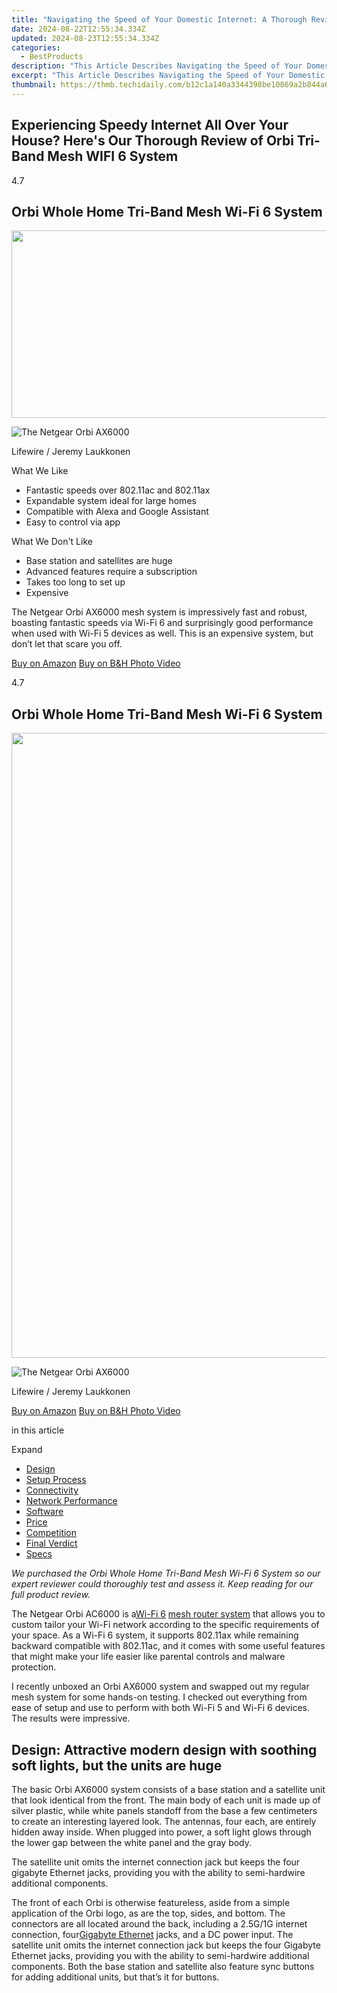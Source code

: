 ```yaml
---
title: "Navigating the Speed of Your Domestic Internet: A Thorough Review of the Orbi Tri-Band Wi-Fi"
date: 2024-08-22T12:55:34.334Z
updated: 2024-08-23T12:55:34.334Z
categories:
  - BestProducts
description: "This Article Describes Navigating the Speed of Your Domestic Internet: A Thorough Review of the Orbi Tri-Band Wi-Fi"
excerpt: "This Article Describes Navigating the Speed of Your Domestic Internet: A Thorough Review of the Orbi Tri-Band Wi-Fi"
thumbnail: https://thmb.techidaily.com/b12c1a140a3344398be10869a2b844a6fc484f74ef7b38393e9a6d380bb9dbb1.jpg
---
```


## Experiencing Speedy Internet All Over Your House? Here's Our Thorough Review of Orbi Tri-Band Mesh WIFI 6 System

4.7

## Orbi Whole Home Tri-Band Mesh Wi-Fi 6 System

<!-- affiliate ads begin -->
<a href="https://25home.pxf.io/c/5597632/2090698/16836" target="_top" id="2090698"><img src="//a.impactradius-go.com/display-ad/16836-2090698" border="0" alt="" width="720" height="300"/></a>
<!-- affiliate ads end -->
![The Netgear Orbi AX6000](https://www.lifewire.com/thmb/5Fbu59t6jQu5SdTmMOV8wgy9zmg=/1000x1000/filters:no_upscale():max_bytes(150000):strip_icc():format(webp)/Orbi_Wi-Fi6meshsystem_HeroSquare-8505d4798dfe4a9f85587430e0149eb4.jpg)

Lifewire / Jeremy Laukkonen

 What We Like

* Fantastic speeds over 802.11ac and 802.11ax
* Expandable system ideal for large homes
* Compatible with Alexa and Google Assistant
* Easy to control via app

 What We Don't Like

* Base station and satellites are huge
* Advanced features require a subscription
* Takes too long to set up
* Expensive

 The Netgear Orbi AX6000 mesh system is impressively fast and robust, boasting fantastic speeds via Wi-Fi 6 and surprisingly good performance when used with Wi-Fi 5 devices as well. This is an expensive system, but don’t let that scare you off.

[Buy on Amazon](https://www.amazon.com/NETGEAR-Whole-Tri-Band-System-RBK853/dp/B082LZKYFL//?tag=lifewire-onsite-prod-20&ascsubtag=5069596%7Cn7832139c4bfc4440ab2444831cbca23c18%7C) [Buy on B&H Photo Video](https://www.bhphotovideo.com/c/product/1526725-REG/netgear%5Frbk852%5Forbi%5Fwireless%5Frouter%5Fax6000.html/?ap=y&ap=y&smp=y&smp=y&lsft=BI%3A514&gclid=EAIaIQobChMIntHFvt-Y6gIVmsDICh2NhwkjEAQYAyABEgLiMfD%5FBwE)

4.7

## Orbi Whole Home Tri-Band Mesh Wi-Fi 6 System

<!-- affiliate ads begin -->
<a href="https://funwhole.sjv.io/c/5597632/1702887/17189" target="_top" id="1702887"><img src="//a.impactradius-go.com/display-ad/17189-1702887" border="0" alt="" width="1000" height="1000"/></a><img height="0" width="0" src="https://imp.pxf.io/i/5597632/1702887/17189" style="position:absolute;visibility:hidden;" border="0" />
<!-- affiliate ads end -->
![The Netgear Orbi AX6000](https://www.lifewire.com/thmb/LQeZpW5vbXSjo45uC8g9HvvFRhk=/450x450/filters:no_upscale():max_bytes(150000):strip_icc():format(webp)/Orbi_Wi-Fi6meshsystem_HeroSquare-8505d4798dfe4a9f85587430e0149eb4.jpg)

Lifewire / Jeremy Laukkonen

[Buy on Amazon](https://www.amazon.com/NETGEAR-Whole-Tri-Band-System-RBK853/dp/B082LZKYFL//?tag=lifewire-onsite-prod-20&ascsubtag=5069596%7Cn7832139c4bfc4440ab2444831cbca23c18%7C) [Buy on B&H Photo Video](https://www.bhphotovideo.com/c/product/1526725-REG/netgear%5Frbk852%5Forbi%5Fwireless%5Frouter%5Fax6000.html/?ap=y&ap=y&smp=y&smp=y&lsft=BI%3A514&gclid=EAIaIQobChMIntHFvt-Y6gIVmsDICh2NhwkjEAQYAyABEgLiMfD%5FBwE)

 in this article

 Expand

* [Design](https://www.lifewire.com/#toc-design-attractive-modern-design-with-soothing-soft-lights-but-the-units-are-huge)
* [Setup Process](https://www.lifewire.com/#toc-setup-process-easy-setup-that-takes-far-longer-than-it-needs-to)
* [Connectivity](https://www.lifewire.com/#toc-connectivity-excellent-options-on-both-the-base-station-and-satellites)
* [Network Performance](https://www.lifewire.com/#toc-network-performance-impressive-mesh-performance-from-both-wi-fi-5-and-wi-fi-6-devices)
* [Software](https://www.lifewire.com/#toc-software-easy-app-control-and-some-nice-advanced-features)
* [Price](https://www.lifewire.com/#toc-price-this-system-is-really-expensive-and-thats-just-a-fact)
* [Competition](https://www.lifewire.com/#toc-netgear-orbi-ax6000-system-vs-eero-pro)
* [Final Verdict](https://www.lifewire.com/#toc-final-verdict)
* [Specs](https://www.lifewire.com/#toc-full-spec)

 _We purchased the Orbi Whole Home Tri-Band Mesh Wi-Fi 6 System so our expert reviewer could thoroughly test and assess it. Keep reading for our full product review._

 The Netgear Orbi AC6000 is a[Wi-Fi 6](https://www.lifewire.com/wi-fi-6-802-11-ax-4797345) [mesh router system](https://www.lifewire.com/best-mesh-wi-fi-network-systems-4139748) that allows you to custom tailor your Wi-Fi network according to the specific requirements of your space. As a Wi-Fi 6 system, it supports 802.11ax while remaining backward compatible with 802.11ac, and it comes with some useful features that might make your life easier like parental controls and malware protection.

 I recently unboxed an Orbi AX6000 system and swapped out my regular mesh system for some hands-on testing. I checked out everything from ease of setup and use to perform with both Wi-Fi 5 and Wi-Fi 6 devices. The results were impressive.

## **Design: Attractive modern design with soothing soft lights, but the units are huge**

 The basic Orbi AX6000 system consists of a base station and a satellite unit that look identical from the front. The main body of each unit is made up of silver plastic, while white panels standoff from the base a few centimeters to create an interesting layered look. The antennas, four each, are entirely hidden away inside. When plugged into power, a soft light glows through the lower gap between the white panel and the gray body.

 The satellite unit omits the internet connection jack but keeps the four gigabyte Ethernet jacks, providing you with the ability to semi-hardwire additional components.

 The front of each Orbi is otherwise featureless, aside from a simple application of the Orbi logo, as are the top, sides, and bottom. The connectors are all located around the back, including a 2.5G/1G internet connection, four[Gigabyte Ethernet](https://www.lifewire.com/definition-of-gigabit-ethernet-816338) jacks, and a DC power input. The satellite unit omits the internet connection jack but keeps the four Gigabyte Ethernet jacks, providing you with the ability to semi-hardwire additional components. Both the base station and satellite also feature sync buttons for adding additional units, but that’s it for buttons.

<!-- affiliate ads begin -->
<span id="1793213">
					<video width="1080" height="1620" style="cursor:pointer"
           poster="//a.impactradius-go.com/display-clicktoplayimage/1793213.jpeg"
           onclick="if(!this.playClicked){this.play();this.setAttribute('controls',true);this.playClicked=true;}">
	   <source src="//a.impactradius-go.com/display-ad/19135-1793213">
	   <img src="//a.impactradius-go.com/display-clicktoplayimage/1793213.jpeg" style="border: none; height: 100%; width: 100%; object-fit: contain">
	</video>
	<div style="width:1080px;text-align:center"><a href="javascript:window.open(decodeURIComponent('https%3A%2F%2Ftinyland.pxf.io%2Fc%2F5597632%2F1793213%2F19135'), '_blank');void(0);">Click here</a></div>
</span>
<img height="0" width="0" src="https://imp.pxf.io/i/5597632/1793213/19135" style="position:absolute;visibility:hidden;" border="0" />
<!-- affiliate ads end -->
## **Setup Process: Easy setup that takes far longer than it needs to**

 Setting up the Orbi AX6000 isn’t difficult, but I did find it to take far longer than it needed to. The whole process can be accomplished through the Orbi smartphone app, which walks you through the process every step of the way. The issue I ran into was that the app stumbled on several occasions and took a surprisingly long amount of time with wait screens between steps.

 The first issue I ran into is that each Orbi satellite has a QR code you can scan with the app to add it to your mesh network. It took me several attempts to get the QR reader to recognize the QR code, and then an error in the app a few minutes later booted me back to that step to start all over again.

 The other main issue I ran into during setup was that after setting up the base station and satellite, the app started searching for the Orbi’s wireless network. Instead, it found my Nighthawk M1 cellular modem that I use for failover when my main internet connection goes down. It complained that the Nighthawk network isn’t compatible with the Orbi app and forced me to start setup all over again. That’s fine, but I didn’t ask it to connect to the Nighthawk network, and why would it even try?

 By the time all was said and done, and I was finally ready to start testing the Orbi, the setup process had eaten up about 30 minutes of my day. Not that big a deal in the long run, but far more time than it needed to.

## **Connectivity: Excellent options on both the base station and satellites**

 The Orbi AX6000 is a tri-band mesh router system that broadcasts three simultaneous channels, with one over the 2.4GHz band and two over the 5GHz band. It’s rated to handle 1200Mbps over the 2.4GHz network and 2400Mbps over each 5GHz connection, although only one is actually dedicated to wireless devices. The other functions as a dedicated backhaul between the satellites and base station.

 There is a bit of a discrepancy there compared to most routers. For example, if you buy any other AX6000 router, you can expect 6000Mbps worth of data to be available at any given time for your wireless devices to transmit back and forth across the network and download from the internet. With this mesh setup, only 3600Mbps of bandwidth is dedicated to your wireless devices, while 2400Mbps is set aside for the satellite and base station to send data back and forth.

 The way that the Orbi AX6000 is set up, with four Wi-Fi 6 streams of dedicated backhaul, makes for a remarkably fast and responsive network. Devices connected to the network can transfer data on the network with great speed, but there is less available bandwidth than you might expect just looking at the rating.

 The Orbi AX6000 also supports[MU-MIMO](https://www.lifewire.com/mimo-wifi-routers-818332) for simultaneous data streaming, with both implicit and explicit beamforming for both the 2.4GHz and 5GHz bands. This technology allows multiple devices to connect at once without waiting in line to transfer data, and it can also provide a stronger connection at greater distances.

 For physical connectivity, the Orbi AX6000 hits a lot of the right marks. The base station includes a 2.5Gbps WAN port for connecting to your modem and four Ethernet ports for connecting devices. You also have the option of adding one of the 1Gbps ports to the 2.5Gbps port via link aggregation for even greater speeds, providing that you have an internet connection that fast.

 Each satellite unit also has four Gigabit Ethernet ports, which is a nice touch. Since the base station and satellite units are linked via a dedicated 5GHz connection, connecting to these ethernet ports provides a rock-solid connection that’s also pretty fast. Mission-critical hardware should still be connected directly to the base station, but it’s nice to have the option.

 The Orbi AX6000 doesn’t have any USB ports or any other ports at all. So while the Ethernet port coverage is pretty decent for a[mesh router system](https://www.lifewire.com/what-is-a-mesh-network-4842178) , the last of any way to connect a USB hard drive, printer, backup cellular modem, or anything else is a bit of a letdown for a product with such a high price point.

![Orbi AX6000](https://www.lifewire.com/thmb/FjLah-JQhYI4t_iLrr5cmnTuBQo=/1500x0/filters:no_upscale():max_bytes(150000):strip_icc():format(webp)/Orbi_Wi-Fi6meshsystem_03-b0e1729aca5349e6b060997956a33b7f.jpg)

 Lifewire / Jeremy Laukkonen

## **Network Performance: Impressive mesh performance from both Wi-Fi 5 and Wi-Fi 6 devices**

 I tested the Orbi AX6000 system on a 1 Gbps Mediacom cable internet connection, testing both wired and wireless speeds, and Orbi’s automatic system that combines both 2.4GHz and 5GHz networks into a single SSID and automatically selects the best one based on speed and performance.

 As a control, I first tested the Eero system I normally use. The Eero registered 842Mbps down at the router and 600Mbps down using a wired connection to my desktop.

 The Orbi immediately impressed, notching a maximum download speed of 939Mbps when measured at the router. That’s remarkable, as no router I’ve tested has managed to beat the Eero in this measurement, so the Orbi is the new king in that particular domain.

 The Orbi immediately impressed, notching a maximum download speed of 939 Mbps when measured at the router.

 When measured at my desktop rig, connected via Ethernet, I recorded a maximum download speed of 650Mbps and a maximum upload speed of 65Mbps. That, again, is right up there with the fastest wired routers I’ve tested, and 50Mbps faster than the baseline from my Eero.

 Moving on to wireless testing, I booted up my HP Spectre x360, which is Wi-Fi 6 compatible, meaning it’s able to connect to[2.4GHz and 5GHz](https://www.lifewire.com/is-5-ghz-wifi-better-than-2-4-ghz-818293) networks using both the 802.11ac and 802.11ax standards.

 In a close proximity test, using the Ookla Speed Test app, I measured a maximum download speed of 642Mbps. My next test was carried out about 10 feet away from behind a closed door, where I measured a download speed of 637Mbps. I then took the laptop out into my kitchen, about 50 feet away, with several walls, appliances, and furniture in the way. It managed a maximum download speed of 358Mbps at that range. Finally, I took the laptop down to my garage, about 100 feet from the router, where it managed a connection speed of 80Mbps.

 All of that testing was carried out using just the base station. For my final phase of testing, I plugged a satellite unit into my kitchen, about 40 feet away from the base station, and performed my 50-foot test again. The result was that the connection speed jumped from 358Mbps up to 500Mbps. I also plugged the satellite unit into an RV parked about 50 feet from the router and measured download speeds of 500 plus Mbps out there as well, allowing guests to stream high definition video, access teleconferencing, and perform other data-heavy tasks.

 The verdict here is that just one base station is powerful enough for a moderately sized house, and adding a satellite can vastly improve speeds and range. If you have a large house, or suffer from dead zones due to the way your house is constructed, this system is definitely up to the task of spreading high-speed Wi-Fi throughout the entire structure.

 The verdict here is that just one base station is powerful enough for a moderately sized house, and adding a satellite can vastly improve speeds and range.

<!-- affiliate ads begin -->
<a href="https://shop.systoolsgroup.com/affiliate.php?ACCOUNT=SYSTOOBY&AFFILIATE=108875&PATH=https%3A%2F%2Fwww.systoolsgroup.com%3FAFFILIATE%3D108875%26RESOURCE%3DSysTools%2BGmail%2BBackup"><img src="https://www.systoolsgroup.com/box/gmail-backup.png" border="0"></a>
<!-- affiliate ads end -->
## **Software: Easy app control and some nice advanced features**

 Orbi has an app that’s exceedingly simple and easy to use, which may be a selling point or a big turn off depending on your point of view. If you aren’t a networking expert, and you just want things to work, then this system will work just fine for you. Aside from some time-wasting annoyances during setup, the app itself is very easy to understand and navigate, to the point where networking experts may feel frustrated at the lack of options.

 The home screen of the app provides some basic options, like settings, a quick link to add more satellites, and a link to manage your account. Most of the options are dead ends or relatively featureless, like the Add Ons option that provides a single option to add pro support for a fee.

<!-- affiliate ads begin -->
<a href="https://secure.2checkout.com/order/checkout.php?PRODS=19080710&QTY=1&AFFILIATE=108875&CART=1"><img src="https://smart-seo-tool.com/images/SmartSEOAuditorBox.png" border="0"></a>
<!-- affiliate ads end -->
![Orbi AX6000](https://www.lifewire.com/thmb/9x3rPvlWov7Ig17SzaSQA_AKpE8=/1500x0/filters:no_upscale():max_bytes(150000):strip_icc():format(webp)/Orbi_Wi-Fi6meshsystem_04-0caa37b5b9994cb4abeb76522ac81e98.jpg)

 Lifewire / Jeremy Laukkonen

 The settings menu is similarly sparse, with some basic router and Wi-Fi settings, guest network settings, and security options, but there’s nothing really in-depth or very customizable here. The security option allows you to turn Netgear Armor on or off, but that’s it. The inclusion of Netgear Armor, powered by Bitdefender, is appreciated, although you only get it for free for one month. After that, you have to pay.

 Similarly, this router does have parental controls, but not integrated into the app. If you want to use the parental controls, you’re directed to download the Circle app. This provides you with some basic controls, or you can pay for a subscription to gain access to Circle’s entire slate of controls.

 The inclusion of Netgear Armor, powered by Bitdefender, is appreciated, although you only get it for free for one month.

<!-- affiliate ads begin -->
<a href="https://otszone.ots7.com/order/checkout.php?PRODS=4713322&QTY=1&AFFILIATE=108875&CART=1"><img src="https://green.ots7.com/screenshots/OtsAV/OtsAVRadio1.90-300x188.jpg" border="0">OtsAV Radio Webcaster</a>
<!-- affiliate ads end -->
## **Price: This system is really expensive, and that’s just a fact**

 With an MSRP of $700, the Orbi AX6000 is not cheap by any stretch of the imagination. It’s significantly more expensive than other mesh systems out there, with the important caveat that it’s Wi-Fi 6, while cheaper mesh systems are only Wi-Fi 5\. It also outperforms other mesh systems in every category. You shouldn’t just dismiss this system out of hand because of the price, but it is perfectly sensible to ask whether this system is really worth the money.

 If you want to future proof your network so that you don’t need to upgrade again in a few years, or you already have a bunch of Wi-Fi 6 devices, then this system becomes a lot more attractive, even at such a high price point. Aside from the hit to your bank account, this system will not disappoint you.

## **Netgear Orbi AX6000 System vs. Eero Pro**

 Coming in at an MSRP of $400, the[Eero Pro](https://www.lifewire.com/eero-pro-mesh-wi-fi-system-review-4797008) (view on[Amazon](https://www.amazon.com/dp/B0713ZCT4N?tag=lifewire-onsite-prod-20&ascsubtag=5069596%7Cn7832139c4bfc4440ab2444831cbca23c18%7C) ) is significantly less expensive than the Orbi AX6000\. It also comes with two satellites, or beacons, in the $400 configuration, compared to just one with the Orbi system. That means it can cover more ground for less money. In fact, you could buy two Eero Pro base stations and three beacons for the cost of a single Orbi base station and satellite, making the Eero a better choice if you have an extremely large space to cover and few Wi-Fi 6 client devices.

 The Orbi AX6000 is just superior hardware to the Eero, and to the Nest Wi-Fi system, and to every other mesh system that lacks support for Wi-Fi 6\.

 When you look at the capabilities of these systems, the Orbi wins hands down. It features Wi-Fi 6 while the Eero Pro only has Wi-Fi 5, so it will naturally provide higher speeds to Wi-Fi 6 devices. However, in my testing, it also provided higher speeds to Wi-Fi 5 devices. The Orbi hardware also includes more Ethernet ports, with four per unit. The Eero Pro only has a single Ethernet port, and the beacons have none.

 The Orbi AX6000 is just superior hardware to the Eero, and to the Nest Wi-Fi system, and to every other mesh system that lacks support for Wi-Fi 6\. Whether that superiority is worth the extra cost is up to you.

 Final Verdict

**Future proof your mesh network with Wi-Fi 6.**

 The bottom line here is that the Orbi AX6000 is a fantastic mesh system. It outperforms every mesh system I’ve tested, and it has some truly great features built in. Unfortunately, it also has a price tag that’s tough to argue for. For about one half to one third of the price, you can get into an Eero Pro system or Nest Wi-Fi system that performs well enough for Wi-Fi 5 hardware, and that’s going to be a tough leap for some people to make.

<!-- affiliate ads begin -->
<a href="https://secure.2checkout.com/order/checkout.php?PRODS=45152810&QTY=1&AFFILIATE=108875&CART=1"> <img src="https://secure.avangate.com/images/merchant/842ca578342915ccb8ae069595ba7233/products/copy_bootit-ss1_178x139.jpg" border="0">The BootIt Collection covers multi-booting, partitioning, and disk imaging on traditional PC's using the standard BIOS and  newer PC's using UEFI.   The collection includes BootIt Bare Metal (BIBM) for standard BIOS systems and BootIt UEFI (BIU) for UEFI system. 
</a>
<!-- affiliate ads end -->
## Specs

* Product Name  Orbi AX6000
* Product Brand  Netgear
* Price  $699.99
* Weight  8.58 lbs.
* Product Dimensions  10 x 2.8 x 7.5 in.
* Warranty  1 year
* Compatibility  802.11AX
* Firewall  Yes
* IPv6 Compatible  Yes
* MU-MIMO  Yes
* Number of Atennas  8x internal atennas
* Number of Bands  Tri-band
* Number of Wired Ports  1x internet, 4x ethernet (base station), 4x ethernet (satellite)
* Chipset  Qualcomm Networking Pro 1200
* Range  Very large homes
* Parental Controls  Yes


<ins class="adsbygoogle"
     style="display:block"
     data-ad-format="autorelaxed"
     data-ad-client="ca-pub-7571918770474297"
     data-ad-slot="1223367746"></ins>



<ins class="adsbygoogle"
     style="display:block"
     data-ad-client="ca-pub-7571918770474297"
     data-ad-slot="8358498916"
     data-ad-format="auto"
     data-full-width-responsive="true"></ins>



